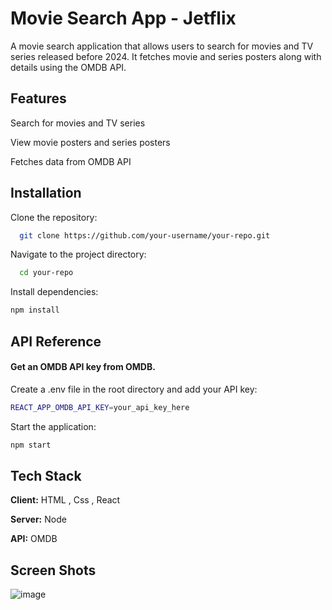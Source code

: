 
# Movie Search App - Jetflix


A movie search application that allows users to search for movies and TV series released before 2024. It fetches movie and series posters along with details using the OMDB API.


## Features

Search for movies and TV series

View movie posters and series posters

Fetches data from OMDB API

## Installation

Clone the repository:


```bash
  git clone https://github.com/your-username/your-repo.git
```

Navigate to the project directory: 

```bash
  cd your-repo
```
Install dependencies:


```bash 
npm install
```
## API Reference

#### Get an OMDB API key from OMDB.

Create a .env file in the root directory and add your API key:


```bash
REACT_APP_OMDB_API_KEY=your_api_key_here
```


Start the application:

```bash
npm start
```


## Tech Stack

**Client:** HTML , Css , React

**Server:** Node

**API:** OMDB





## Screen Shots



![image](https://github.com/user-attachments/assets/656666d0-b3a4-48e1-a125-af4825e9b6b6)
